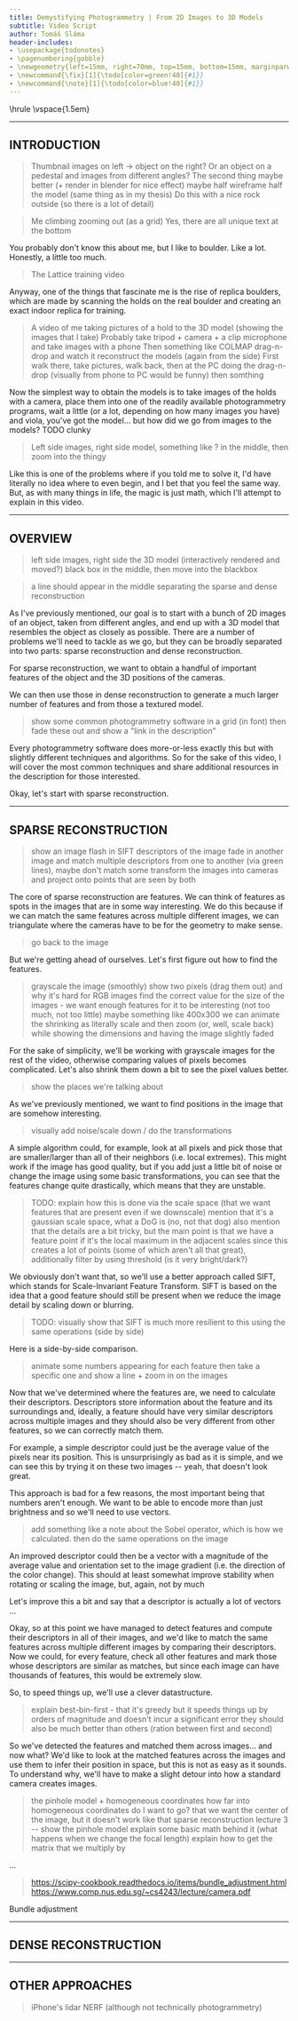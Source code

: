 ```yaml
---
title: Demystifying Photogrammetry | From 2D Images to 3D Models
subtitle: Video Script
author: Tomáš Sláma
header-includes:
- \usepackage{todonotes}
- \pagenumbering{gobble}
- \newgeometry{left=15mm, right=70mm, top=15mm, bottom=15mm, marginparwidth=60mm}
- \newcommand{\fix}[1]{\todo[color=green!40]{#1}}
- \newcommand{\note}[1]{\todo[color=blue!40]{#1}}
---
```


\hrule
\vspace{1.5em}

---
INTRODUCTION
---

> Thumbnail images on left -> object on the right? Or an object on a pedestal and images from different angles?
> The second thing maybe better (+ render in blender for nice effect)
> maybe half wireframe half the model (same thing as in my thesis)
> Do this with a nice rock outside (so there is a lot of detail)

> Me climbing zooming out (as a grid)
> Yes, there are all unique text at the bottom

You probably don't know this about me, but I like to boulder.
Like a lot.
Honestly, a little too much.

> The Lattice training video

Anyway, one of the things that fascinate me is the rise of replica boulders, which are made by scanning the holds on the real boulder and creating an exact indoor replica for training.

> A video of me taking pictures of a hold to the 3D model (showing the images that I take)
> Probably take tripod + camera + a clip microphone and take images with a phone
> Then something like COLMAP drag-n-drop and watch it reconstruct the models (again from the side)
> First walk there, take pictures, walk back, then at the PC doing the drag-n-drop (visually from phone to PC would be funny)
>   then somthing

Now the simplest way to obtain the models is to take images of the holds with a camera, place them into one of the readily available photogrammetry programs, wait a little (or a lot, depending on how many images you have) and viola, you've got the model... but how did we go from images to the models? TODO clunky

> Left side images, right side model, something like ? in the middle, then zoom into the thingy

Like this is one of the problems where if you told me to solve it, I'd have literally no idea where to even begin, and I bet that you feel the same way.
But, as with many things in life, the magic is just math, which I'll attempt to explain in this video.


---
OVERVIEW
---

> left side images, right side the 3D model (interactively rendered and moved?)
> black box in the middle, then move into the blackbox 

> a line should appear in the middle separating the sparse and dense reconstruction

As I've previously mentioned, our goal is to start with a bunch of 2D images of an object, taken from different angles, and end up with a 3D model that resembles the object as closely as possible.
There are a number of problems we'll need to tackle as we go, but they can be broadly separated into two parts: sparse reconstruction and dense reconstruction.

For sparse reconstruction, we want to obtain a handful of important features of the object and the 3D positions of the cameras.

We can then use those in dense reconstruction to generate a much larger number of features and from those a textured model.

> show some common photogrammetry software in a grid (in font)
> then fade these out and show a "link in the description"

Every photogrammetry software does more-or-less exactly this but with slightly different techniques and algorithms.
So for the sake of this video, I will cover the most common techniques and share additional resources in the description for those interested.

Okay, let's start with sparse reconstruction.


---
SPARSE RECONSTRUCTION
---

> show an image
> flash in SIFT descriptors of the image
> fade in another image and match multiple descriptors from one to another (via green lines), maybe don't match some
> transform the images into cameras and project onto points that are seen by both

The core of sparse reconstruction are features.
We can think of features as spots in the images that are in some way interesting.
We do this because if we can match the same features across multiple different images, we can triangulate where the cameras have to be for the geometry to make sense.

> go back to the image

But we're getting ahead of ourselves.
Let's first figure out how to find the features.

> grayscale the image (smoothly)
> show two pixels (drag them out) and why it's hard for RGB images
> find the correct value for the size of the images - we want enough features for it to be interesting (not too much, not too little)
> maybe something like 400x300
> we can animate the shrinking as literally scale and then zoom (or, well, scale back) while showing the dimensions and having the image slightly faded

For the sake of simplicity, we'll be working with grayscale images for the rest of the video, otherwise comparing values of pixels becomes complicated.
Let's also shrink them down a bit to see the pixel values better.

> show the places we're talking about

As we've previously mentioned, we want to find positions in the image that are somehow interesting.

> visually add noise/scale down / do the transformations

A simple algorithm could, for example, look at all pixels and pick those that are smaller/larger than all of their neighbors (i.e. local extremes).
This might work if the image has good quality, but if you add just a little bit of noise or change the image using some basic transformations, you can see that the features change quite drastically, which means that they are unstable.

> TODO: explain how this is done via the scale space (that we want features that are present even if we downscale)
> mention that it's a gaussian scale space, what a DoG is (no, not that dog)
> also mention that the details are a bit tricky, but the main point is that we have a feature point if it's the local maximum in the adjacent scales
> since this creates a lot of points (some of which aren't all that great), additionally filter by using threshold (is it very bright/dark?)

We obviously don't want that, so we'll use a better approach called SIFT, which stands for Scale-Invariant Feature Transform.
SIFT is based on the idea that a good feature should still be present when we reduce the image detail by scaling down or blurring.

> TODO: visually show that SIFT is much more resilient to this using the same operations (side by side)

Here is a side-by-side comparison.


> animate some numbers appearing for each feature
> then take a specific one and show a line + zoom in on the images

Now that we've determined where the features are, we need to calculate their descriptors.
Descriptors store information about the feature and its surroundings and, ideally, a feature should have very similar descriptors across multiple images and they should also be very different from other features, so we can correctly match them.

For example, a simple descriptor could just be the average value of the pixels near its position.
This is unsurprisingly as bad as it is simple, and we can see this by trying it on these two images -- yeah, that doesn't look great.

This approach is bad for a few reasons, the most important being that numbers aren't enough.
We want to be able to encode more than just brightness and so we'll need to use vectors.

> add something like a note about the Sobel operator, which is how we calculated.
> then do the same operations on the image

An improved descriptor could then be a vector with a magnitude of the average value and orientation set to the image gradient (i.e. the direction of the color change).
This should at least somewhat improve stability when rotating or scaling the image, but, again, not by much

Let's improve this a bit and say that a descriptor is actually a lot of vectors ...


Okay, so at this point we have managed to detect features and compute their descriptors in all of their images, and we'd like to match the same features across multiple different images by comparing their descriptors.
Now we could, for every feature, check all other features and mark those whose descriptors are similar as matches, but since each image can have thousands of features, this would be extremely slow.

So, to speed things up, we'll use a clever datastructure.

> explain best-bin-first - that it's greedy but it speeds things up by orders of magnitude and doesn't incur a significant error
> they should also be much better than others (ration between first and second)

So we've detected the features and matched them across images... and now what?
We'd like to look at the matched features across the images and use them to infer their position in space, but this is not as easy as it sounds.
To understand why, we'll have to make a slight detour into how a standard camera creates images.

> the pinhole model + homogeneous coordinates
> how far into homogeneous coordinates do I want to go?
> that we want the center of the image, but it doesn't work like that
> sparse reconstruction lecture 3 -- show the pinhole model
> explain some basic math behind it (what happens when we change the focal length)
> explain how to get the matrix that we multiply by

...

> https://scipy-cookbook.readthedocs.io/items/bundle_adjustment.html
> https://www.comp.nus.edu.sg/~cs4243/lecture/camera.pdf

Bundle adjustment

---
DENSE RECONSTRUCTION
---



---
OTHER APPROACHES
---

> iPhone's lidar
> NERF (although not technically photogrammetry)
